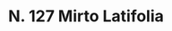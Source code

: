 ---
title: "N. 127 Mirto Latifolia"
permalink: "/edition/plant127/"
plant-name: "N. 127"
plant-number: "127"
plant-xml: "/assets/xml/plant127.xml"
plant-img1: "/assets/img/plant127_verso.jpg"
plant-img2: "/assets/img/plant127.jpg"
plant-title: "N. 127 Mirto Latifolia"
plant-taxon-link: "http://www.worldfloraonline.org/taxon/wfo-0000248712"
plant-taxon-content: "[Myrtus communis L.]"
layout: single-xml
---